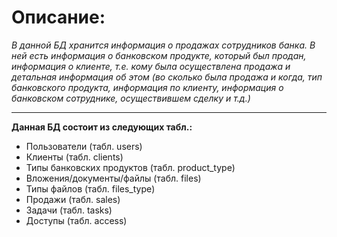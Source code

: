 # Описание:

_В данной БД хранится информация о продажах сотрудников банка. 
  В ней есть информация о банковском продукте, который был продан, 
  информация о клиенте, т.е. кому была осуществлена продажа и детальная 
  информация об этом (во сколько была продажа и когда, тип банковского продукта, 
  информация по клиенту, информация о банковском сотруднике, осуществившем сделку и т.д.)_
***
**Данная БД состоит из следующих табл.:**
  
  + Пользователи (табл. users)
  + Клиенты (табл. сlients)
  + Типы банковских продуктов (табл. product_type)
  + Вложения/документы/файлы (табл. files)
  + Типы файлов (табл. files_type)
  + Продажи (табл. sales)
  + Задачи (табл. tasks)
  + Доступы (табл. access)



  
